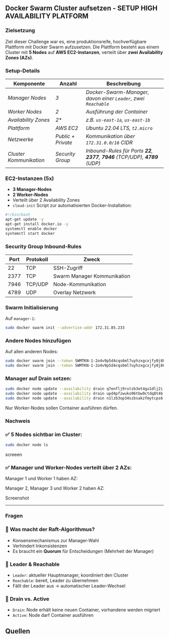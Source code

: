 ## Docker Swarm Cluster aufsetzen - SETUP HIGH AVAILABILITY PLATFORM

### Zielsetzung

Ziel dieser Challenge war es, eine produktionsreife, hochverfügbare Plattform mit Docker Swarm aufzusetzen. Die Plattform besteht aus einem Cluster mit **5 Nodes** auf **AWS EC2-Instanzen**, verteilt über **zwei Availability Zones (AZs)**.

###  Setup-Details

| Komponente  | Anzahl | Beschreibung |
|-------------|--------|--------------|
| *Manager Nodes* | *3* | *Docker-Swarm-Manager, davon einer `Leader`, zwei `Reachable`* |
| *Worker Nodes*  | *2* | *Ausführung der Container* |
| *Availability Zones* | *2** | *z.B. `us-east-1a`, `us-east-1b`* |
| *Plattform* | *AWS EC2* | *Ubuntu 22.04 LTS, `t2.micro`* |
| *Netzwerke* | *Public + Private* | *Kommunikation über `172.31.0.0/16` CIDR* |
| *Cluster Kommunikation* | *Security Group* | *Inbound-Rules für Ports **22**, **2377**, **7946** (TCP/UDP), **4789** (UDP)* |

### EC2-Instanzen (5x)

- **3 Manager-Nodes**
- **2 Worker-Nodes**
- Verteilt über 2 Availability Zones
- `cloud-init` Script zur automatisierten Docker-Installation:

```bash
#!/bin/bash
apt-get update -y
apt-get install docker.io -y
systemctl enable docker
systemctl start docker
```

### Security Group Inbound-Rules

| Port | Protokoll | Zweck |
|------|-----------|-------|
| 22   | TCP       | SSH-Zugriff |
| 2377 | TCP       | Swarm Manager Kommunikation |
| 7946 | TCP/UDP   | Node-Kommunikation |
| 4789 | UDP       | Overlay Netzwerk |

### Swarm Initialisierung
Auf `manager-1`:
```bash
sudo docker swarm init --advertise-addr 172.31.85.233
```

### Andere Nodes hinzufügen
Auf allen anderen Nodes:
```bash
sudo docker swarm join --token SWMTKN-1-2o4v9p5d4cqs6ml7uyhzxgcxjfy0j88spystvlly01aoceoyzj-6h6nxgllffeuih2kqnmujy66n 172.31.85.233:2377
sudo docker swarm join --token SWMTKN-1-2o4v9p5d4cqs6ml7uyhzxgcxjfy0j88spystvlly01aoceoyzj-6h6nxgllffeuih2kqnmujy66n 172.31.85.233:2377
```

### Manager auf Drain setzen:
```bash
sudo docker node update --availability drain q7enflj9rutzb3et4gu1dlj2i
sudo docker node update --availability drain upd4pfzwuko96tbw9ctdq8t4b
sudo docker node update --availability drain n1lzb3op34szbsakzfmytcps6
```

Nur Worker-Nodes sollen Container ausführen dürfen.

### Nachweis

### ✅ 5 Nodes sichtbar im Cluster:
```bash
sudo docker node ls
```

screeen

### ✅ Manager und Worker-Nodes verteilt über 2 AZs:

Manager 1 und Worker 1 haben AZ: 

Manager 2, Manager 3 und Worker 2 haben AZ: 

Screenshot

---

### Fragen

### 🔹 **Was macht der Raft-Algorithmus?**
- Konsensmechanismus zur Manager-Wahl
- Verhindert Inkonsistenzen
- Es braucht ein **Quorum** für Entscheidungen (Mehrheit der Manager)

### 🔹 **Leader & Reachable**
- `Leader`: aktueller Hauptmanager, koordiniert den Cluster
- `Reachable`: bereit, Leader zu übernehmen
- Fällt der Leader aus → automatischer Leader-Wechsel

### 🔹 **Drain vs. Active**
- `Drain`: Node erhält keine neuen Container, vorhandene werden migriert
- `Active`: Node darf Container ausführen

## Quellen


